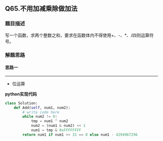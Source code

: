 ## Q65.不用加减乘除做加法
### 题目描述
写一个函数，求两个整数之和，要求在函数体内不得使用+、-、*、/四则运算符号。
### 解题思路
#### 思路一
****
- 位运算

**python实现代码**
```python
class Solution:
    def Add(self, num1, num2):
        # write code here
        while num2 != 0:
            tmp = num1 ^ num2
            num2 = (num1 & num2) << 1
            num1 = tmp & 0xFFFFFFFF
        return num1 if num1 >> 31 == 0 else num1 - 4294967296
```

